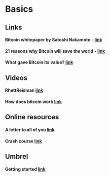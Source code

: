 # Basics

## Links
#### Bitcoin whitepaper by Satoshi Nakamoto - [link](https://shiftcrypto.ch/bitcoin.pdf)

#### 21 reasons why Bitcoin will save the world - [link](https://telegra.ph/21-Reasons-Why-Bitcoin-Will-Save-The-World-09-28)

#### What gave Bitcoin its value? [link](https://fee.org/articles/what-gave-bitcoin-its-value/)

## Videos
#### RhettReisman [link](https://www.youtube.com/c/RhettReisman/videos)
#### How does bitcoin work [link](https://www.youtube.com/watch?v=bBC-nXj3Ng4)


## Online resources
#### A letter to all of you [link](https://dergigi.medium.com/dear-family-dear-friends-6ef7ee7a1a2b)
#### Crash course [link](https://shiftcrypto.ch/bitcoin/resources/?u=199015831632313245190179)


## Umbrel
#### Getting started [link](https://umbrelinfo.gitlab.io/getting-started.html)
